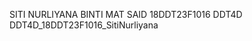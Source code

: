 SITI NURLIYANA BINTI MAT SAID
18DDT23F1016
DDT4D
DDT4D_18DDT23F1016_SitiNurliyana
<!---
SitiNurliyana/SitiNurliyana is a ✨ special ✨ repository because its `README.md` (this file) appears on your GitHub profile.
You can click the Preview link to take a look at your changes.
--->
